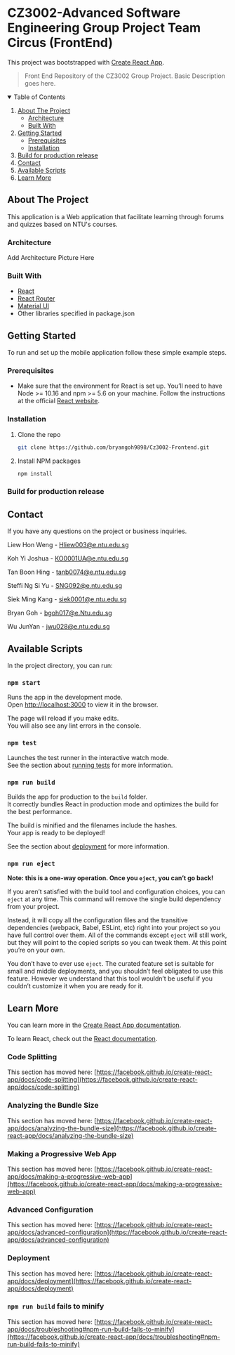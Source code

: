 # CZ3002-Advanced Software Engineering Group Project Team Circus (FrontEnd)

This project was bootstrapped with [Create React App](https://github.com/facebook/create-react-app).

>Front End Repository of the CZ3002 Group Project. Basic Description goes here.

<!-- TABLE OF CONTENTS -->
<details open="open">
  <summary>Table of Contents</summary>
  <ol>
    <li>
      <a href="#about-the-project">About The Project</a>
      <ul>
        <li><a href="#architecture">Architecture</a></li>
        <li><a href="#built-with">Built With</a></li>
      </ul>
    </li>
    <li>
      <a href="#getting-started">Getting Started</a>
      <ul>
        <li><a href="#prerequisites">Prerequisites</a></li>
        <li><a href="#installation">Installation</a></li>
      </ul>
    </li>
    <li><a href="#build-for-production-release">Build for production release</a></li>
    <li><a href="#contact">Contact</a></li>
    <li><a href="#available-scripts">Available Scripts</a></li>
    <li><a href="#learn-more">Learn More</a></li>
  </ol>
</details>

<!-- ABOUT THE PROJECT -->
## About The Project

This application is a Web application that facilitate learning through forums and quizzes based on NTU's courses. <br/>
### Architecture

Add Architecture Picture Here

### Built With
* [React](https://reactjs.org/)
* [React Router](https://reactrouter.com/)
* [Material UI](https://material-ui.com/)
* Other libraries specified in package.json

<!-- GETTING STARTED -->
## Getting Started

To run and set up the mobile application follow these simple example steps.

### Prerequisites

* Make sure that the environment for React is set up. You’ll need to have Node >= 10.16 and npm >= 5.6 on your machine.
Follow the instructions at the official [React website](https://reactjs.org/docs/create-a-new-react-app.html).

### Installation

1. Clone the repo
   ```sh
   git clone https://github.com/bryangoh9898/Cz3002-Frontend.git
   ```
2. Install NPM packages
   ```sh
   npm install
   ```

### Build for production release


<!-- CONTACT -->
## Contact
If you have any questions on the project or business inquiries. <br/>

Liew Hon Weng - Hliew003@e.ntu.edu.sg 

Koh Yi Joshua - KO0001UA@e.ntu.edu.sg

Tan Boon Hing - tanb0074@e.ntu.edu.sg

Steffi Ng Si Yu - SNG092@e.ntu.edu.sg

Siek Ming Kang - siek0001@e.ntu.edu.sg

Bryan Goh - bgoh017@e.Ntu.edu.sg

Wu JunYan - jwu028@e.ntu.edu.sg

<!-- Other -->
## Available Scripts

In the project directory, you can run:

### `npm start`

Runs the app in the development mode.\
Open [http://localhost:3000](http://localhost:3000) to view it in the browser.

The page will reload if you make edits.\
You will also see any lint errors in the console.

### `npm test`

Launches the test runner in the interactive watch mode.\
See the section about [running tests](https://facebook.github.io/create-react-app/docs/running-tests) for more information.

### `npm run build`

Builds the app for production to the `build` folder.\
It correctly bundles React in production mode and optimizes the build for the best performance.

The build is minified and the filenames include the hashes.\
Your app is ready to be deployed!

See the section about [deployment](https://facebook.github.io/create-react-app/docs/deployment) for more information.

### `npm run eject`

**Note: this is a one-way operation. Once you `eject`, you can’t go back!**

If you aren’t satisfied with the build tool and configuration choices, you can `eject` at any time. This command will remove the single build dependency from your project.

Instead, it will copy all the configuration files and the transitive dependencies (webpack, Babel, ESLint, etc) right into your project so you have full control over them. All of the commands except `eject` will still work, but they will point to the copied scripts so you can tweak them. At this point you’re on your own.

You don’t have to ever use `eject`. The curated feature set is suitable for small and middle deployments, and you shouldn’t feel obligated to use this feature. However we understand that this tool wouldn’t be useful if you couldn’t customize it when you are ready for it.

## Learn More

You can learn more in the [Create React App documentation](https://facebook.github.io/create-react-app/docs/getting-started).

To learn React, check out the [React documentation](https://reactjs.org/).

### Code Splitting

This section has moved here: [https://facebook.github.io/create-react-app/docs/code-splitting](https://facebook.github.io/create-react-app/docs/code-splitting)

### Analyzing the Bundle Size

This section has moved here: [https://facebook.github.io/create-react-app/docs/analyzing-the-bundle-size](https://facebook.github.io/create-react-app/docs/analyzing-the-bundle-size)

### Making a Progressive Web App

This section has moved here: [https://facebook.github.io/create-react-app/docs/making-a-progressive-web-app](https://facebook.github.io/create-react-app/docs/making-a-progressive-web-app)

### Advanced Configuration

This section has moved here: [https://facebook.github.io/create-react-app/docs/advanced-configuration](https://facebook.github.io/create-react-app/docs/advanced-configuration)

### Deployment

This section has moved here: [https://facebook.github.io/create-react-app/docs/deployment](https://facebook.github.io/create-react-app/docs/deployment)

### `npm run build` fails to minify

This section has moved here: [https://facebook.github.io/create-react-app/docs/troubleshooting#npm-run-build-fails-to-minify](https://facebook.github.io/create-react-app/docs/troubleshooting#npm-run-build-fails-to-minify)
